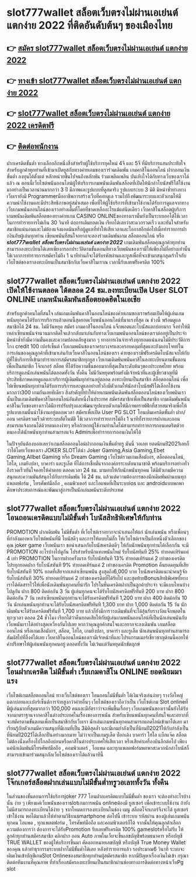 # slot777wallet สล็อตเว็บตรงไม่ผ่านเอเย่นต์ แตกง่าย 2022  ที่ติดอันดับต้นๆ ของเมืองไทย

## 👉 [สมัคร slot777wallet สล็อตเว็บตรงไม่ผ่านเอเย่นต์ แตกง่าย 2022](https://slot777wallet.com/)
## 👉 [ทางเข้า slot777wallet สล็อตเว็บตรงไม่ผ่านเอเย่นต์ แตกง่าย 2022](https://slot777wallet.com/)
## 👉 [slot777wallet สล็อตเว็บตรงไม่ผ่านเอเย่นต์ แตกง่าย 2022 เครดิตฟรี](https://slot777wallet.com/)
## 👉 [ติดต่อพนักงาน](https://slot777wallet.com/)


ฝากเครดิตขั้นต่ำ  ทางเลือกอีกหนึ่งสิ่งสำหรับผู้ใช้บริการยุคใหม่ 4จี และ 5จี ที่มีบริการแสนประทับใจสำหรับลูกค้าทุกท่านที่เข้ามาเปิดยูสกับทางค่ายเกมของเราร่วมเดิมพัน เกมคาสิโนออนไลน์ ฝากถอนเงิน ขั้นต่ำ ลงทุนได้ตั้งแต่ หลักหน่วยขึ้นไปจนถึงหลักพัน ร่วมเพลิดเพลิน บันเทิงใจได้กับทางเว็บของเราได้แล้ว ณ ตอนนี้เว็บไซต์พนันออนไลน์ผู้ให้บริการเกมพนันเดิมพันสล็อตที่เปิดให้นักล่าโบนัสฟรีได้ใช้งานมาอย่างเป็นเวลานานมากกว่า 3 ปี มีภาพและรูปแบบที่ดูสมจริง รูปแบบระบบ 3 มิติ
มิหนำซ้ำทางทางเว็บเรายังมี Programmerมืออาชีพการสร้างเว็บที่คอยดูเล  รวมไปถึงพัฒนาระบบและตัวเกมให้มีความน่าใช้งานและมีประสิทธิภาพอยู่สม่ำเสมอ เพื่อที่ให้ผู้ใช้บริการที่เข้ามาใช้งานได้รับการดูแลจากทางเว็บเกมพนันออนไลน์ของเราอย่างเต็มที่โดยที่ขาดเหลืออะไรแม้แต่นิดเดียว เว็บคาสิโนสล็อตผู้บริการเกมพนันเดิมพันสล็อตของทางค่ายเกม CASINO ONLINEของทางเรานั้นยังเป็นระบบออโต้ใช้เวลาในการทำรายการไม่เกิน 30 วินาที ต่อการเติมยอดเงิน เรียกได้เลยว่าสะดวกรวดเร็ว และทันใจสำหรับสมาชิกแน่นอนและไม่ต้องแจ้งแอดมินหรือผู้ดูแลที่ทำให้เสียเวลาและโอกาสอีกต่อไปเมื่อทำรายการฝากงินกับผู้เล่นทุกท่าน
เซียนพนันที่สนใจอยากจะลองร่วมเดิมพันเกม สล็อตออนไลน์ หรือ ***slot777wallet สล็อตเว็บตรงไม่ผ่านเอเย่นต์ แตกง่าย 2022*** เกมเดิมพันสล็อตคุณลูกค้าทุกท่านสามารถลงทะเบียนได้เลยเพียงกรอกประวัติตามขั้นตอนที่ทางเว็บพนันของเรามีให้เพียงไม่กี่อย่างเท่านั้น ใช้เวลาการทำรายการสมัครไม่ถึง 1 นาทีท่านก็จะได้รับรหัสผ่านและยูสเพื่อที่จะเข้ามาสนุกสุดเร้าใจกับเว็บไซต์ของเราลงทะเบียนเป็นสมาชิกกับเว็บคาสิโนเราณ เวลานี้รับเลยฟรีเครดิต 100%

## slot777wallet สล็อตเว็บตรงไม่ผ่านเอเย่นต์ แตกง่าย 2022 เปิดให้ใช้งานตลอด ได้ตลอด 24 ชม.ลงทะเบียนเปิด User SLOT ONLINE เกมพนันเดิมพันสล็อตยอดฮิตในเอเชีย

สำหรับลูกค้าคนใดที่สนใจ เล่นเกมเดิมพันคาสิโนออนไลน์ของค่ายเกมของเราพร้อมเปิดให้ผู้เล่นเกมพนันทุกคนได้รับการบริการแล้วตอนนี้สุดยอดเว็บพนันออนไลน์ที่มาแรงที่สุด ณ ช่วงนี้ พร้อมดูแลสมาชิกได้ 24 ชม. ไม่มีวันหยุด สมัคร เกมคาสิโนออนไลน์ แจ็กพอตและโบนัสแตกบ่อยมาก จึงทำให้มีเหล่าเซียนพนันจำนวนมากติดใจแล้วกลับมาเล่นกับทางเว็บเกมพนันออนไลน์ของเราต่ออยู่เป็นประจำ มิหนำซ้ำยังมีความมั่นคงและความปลอดภัยสูงมาก ๆ ทางการเงินจ่ายจริงทุกยอดแน่นอนไม่มีประวัติการโกง credit 100 เปอร์เซ็นต์ เว็บเกมพนันของเราครบวงจรและครอบคลุมที่สุดและยังตอบโจทย์ในการเล่นของคุณลูกค้าที่เข้ามาเล่นกับเว็บคาสิโนออนไลน์ของเรา
ค่ายของเรามีฟรีเครดิตโบนัสแจกให้กับผู้ที่ใช้บริการที่เข้ามาทำรายการสมัครสมาชิกทุกยูส เว็บเกมเดิมพันพนันคาสิโนลงทะเบียนตามขั้นตอนเพื่อเป็นสมาชิก โจ๊กเกอร์ สล็อต ที่ได้รับความชื่นชอบมากที่สุดเป็นระดับต้นๆของประเทศไทย พร้อมบริการดูแลนักเล่นพนันได้ตลอดทั้งวัน ทั้งคืน ไม่มีวันหยุดพร้อมยังมีเจ้าหน้าที่และผู้เชี่ยวชาญที่มีประสิทธิภาพคอยดูแลและบริการผู้เดิมพันทุกท่านอยู่ตลอด ลงทะเบียนเป็นสมาชิก สล็อตออนไลน์ เพื่อให้เซียนพนันทุกท่านได้รับการบริการและดูแลอย่างทั่วถึงมีตัวเกมให้นักล่าโบนัสฟรีได้เลือกใช้งานมากกว่า300 เกมกันเลยทีเดียว
สิ่งสำคัญที่ทำให้ค่ายเกมพนันเดิมพันสล็อตออนไลน์ของเว็บพนันเรานั้นเป็นเกมเดิมพันคาสิโนออนไลน์อันดับหนึ่งในประเทศ สมัครสมาชิกเพื่อเป็นสมาชิก  เกมเดิมพันพนันคาสิโนเว็บของทางเราได้มีการปรับปรุงและพัฒนารูปแบบตัวเกมให้มีภาพกราฟฟิกที่สวยสมจริงเพื่อให้รูปแบบเกมนั้นน่าใช้งานอยู่ตลอดเวลา สมัครเพื่อเปิด User  PG SLOT โอนเติมเครดิตขั้นต่ำ ฝาก/ถอน เครดิตรวดเร็วด้วยระบบอัตโนมัติ ใช้เวลาการทำรายการไม่ถึง 1 นาทีทั้งรายการฝากและถอนสามารถแจ้งถอนได้ด้วยตนเองง่ายๆ หรือถ้าหากผู้ใช้งานท่านใดไม่สามารถทำรายการถอนเคดริตด้วยตนเองได้นักพนันทุกท่านสามารถแจ้ง Adminเพื่อทำรายการถอนเงินให้ได้

ในปัจจุบันต้องบอกเลยว่าเกมสล็อตออนไลน์ฝากถอนเงินขั้นต่ำทรู มันนี่ วอเลท ยอดนิยมปี2021เลยก็ว่าได้โดยเว็บของเรา JOKER SLOTได้นำ  Joker Gaming,Asia Gaming,Ebet Gaming,Allbet Gaming หรือ Dream Gaming เว็บไซต์รวมเกมเสือมังกร, สล็อตออนไลน์, ไฮโล, เกมยิงปลา, บาคาร่า และรูเล็ต ที่ได้การเชื่อมั่นจากองค์กรระบดับนานาชาติ พร้อมบริการอย่างทั่วถึงรวดเร็วทันใจคอยให้คำตอบ ตลอดเวลา 24 ชม. มามอบให้กับนักพนันทุกคน ได้มีตัวเกมมีความสนุกและความมันส์สนุกไปกับการเดิมพัน ได้ 24 ชม. แล้วแต่ความต้องการของนักเดิมพันผ่านบนทุกแพลตฟอร์ม , โทรศัพท์มือถือ , คอมพิวเตอร์ และไอแพดที่เป็นระบบios และ androidแบบพกพา ศึกษาประสบการณ์และพัฒนาสู่การเป็นนักเล่นพนันระดับประเทศ

## slot777wallet สล็อตเว็บตรงไม่ผ่านเอเย่นต์ แตกง่าย 2022 โอนถอนเครดิตแบบไม่มีขั้นต่ำ โบนัสสิทธิพิเศษให้กับท่าน

 PROMOTION  ฝากเดิมพัน ไม่มีขั้นต่ำ ที่เว็บไซต์เราอยากจะนำเสนอให้แก่  นักเล่นพนัน หรือเพื่อนๆที่กำลังมองหาเว็บไซต์พนันที่มี โบนัสดีๆ และการให้แบบไม่กั๊ก ให้เว็บไซต์เราเป็นอีกหนึ่งตัวเลือกของคุณ joker game เว็บพนันเรา ขอนำเสนอกับโบนัสเครดิตดีๆ ให้กับนักพนันทุกท่านได้เลือกกัน จะมี PROMOTION อะไรบ้างไปดูกัน
โปรสำหรับนักแทงพนันใหม่ รับโบนัสทันที 25% ทำยอดเทิร์นแค่ 4 เท่า
 PROMOTION ในการฝากครั้งแรก รับโบนัสทันที 13% ทำยอดเทิร์นแค่ 2 เท่าของเครดิต
โปรทุกยอดฝาก รับโบนัสทันที 9% ทำยอดเทิร์นแค่ 2 เท่าของเครดิต
 Promotion คืนยอดทุนที่เสีย รับโบนัสทันที 10% ยอดที่เสียจากเหล่าเซียนพนัน สูงสุดถึง6,000 บาท
โบนัสเครดิตแนะนำคนรู้จัก รับโบนัสทันที 30% ทำยอดเทิร์นแค่ 2 เท่าของเครดิตที่ได้รับไป
และสุดท้ายBonusสิทธิพิเศษที่ทางเราได้คัดสรรไว้ให้เพื่อนักเดิมพันทุกคนที่น่ารัก โปรโมชั่นเครดิตฝากเป็นลูกค้าประจำ จะมีแบบไหนบ้างไปดูกัน
ฝาก 800 ติดต่อกัน 3 วัน ผู้เล่นทุกคนจะได้รับโบนัสเครดิตฟรีทันที 200 บาท
ฝาก 800 ติดต่อกัน 7 วัน เหล่าเซียนพนันทุกท่านจะได้รับเครดิตฟรีทันที 1,200 บาท
ฝาก 400 ติดต่อกัน 10 วัน นักเล่นพนันทุกท่านจะได้รับโบนัสเครดิตฟรีทันที 1,300 บาท
ฝาก 1,000 ติดต่อกัน 15 วัน นักเดิมพันจะได้รับเครดิตฟรีทันที 1,700 บาท
แล้วก็ยังมีการวางเดิมพันที่จะได้ลุ้นรับรางวัลแจ็กพอตในทุกๆเวลา ตลอด 24 ชั่วโมง เรียกได้ว่าคืนยอดเสียให้กับผู้เล่นเกมพนันออนไลน์ที่เป็นนักเล่นพนันกับเว็บพนันเราได้อย่างสุดเหวี่ยงกันไปเลย หากว่าคุณลูกค้าสนใจและอยากจะลงเดิมพัน เกมสล็อตออนไลน์ หรือเกมเสือมังกร, สล็อต, ไฮโล, เกมยิงปลา, บาคาร่า และรูเล็ต นักเล่นพนันทุกท่านสามารถสัมผัสไปที่ลิ้งค์ได้เลย เว็บคาสิโนออนไลน์ของเรามีเจ้าหน้าที่และโปรแกรมเมอร์เชี่ยวชาญด้านนี้คอยให้คำปรึกษาให้ผู้เล่นพนันทุกคนอยู่ ตลอดทั้งวัน ไม่เว้นแต่วันหยุดนักขัตฤกษ์

## slot777wallet สล็อตเว็บตรงไม่ผ่านเอเย่นต์ แตกง่าย 2022 โอนฝากเครดิต ไม่มีขั้นต่ำ  เว็บเกมคาสิโน ONLINE ยอดนิยมมาแรง

เว็บไซต์เกมสล็อตออนไลน์ ทางเว็บไซต์ของเรา โอนถอนไม่มีขั้นต่ำ ได้เงินจริงเล่นง่ายๆ รางวัลใหญ่แตกบ่อยและเปอร์เซ็นต์การจ่ายสูงกว่าค่ายอื่นๆ เว็บไซต์ของเราถือว่าเป็น เว็บไซต์เกม Slot onlineที่มีผู้เล่นมากที่สุดมากกว่า 100,000 คนและมีอัตราว่าจะเพิ่มขึ้นเรื่อยๆ เว็บเกมพนันของเรานั้นยังได้รับจากมาตราฐานจากคาสิโนต่างประเทศในเรื่องของการพนัน สำหรับเซียนพนันทุกคนที่สนใจและอยากที่จะสมัครตามขั้นตอนเพื่อเป็นสมาชิกกับเว็บเรา นักเล่นเกมพนันทุกคนสามารถแอดไลน์เข้ามาได้เลย
	มาเรียนรู้กับตัวเกมมีความสนุกที่มีเกมที่เป็น 3มิติสุดล้ำ และมีเกมกำลังเป็นที่นิยมปี2021ให้กับกำลังเป็นที่นิยมปี2021ได้เลือกปั่นอย่างมากมาย  ไม่ว่าจะเป็นเกมรูเล็ต  ป๊อกเด้ง บาคาร่า ไฮโล แบ็กแจ๊ค สล็อต ไม่ต้องนั่งเครื่องไปไกลถึงบ่อนหรือคาสิโนต่างประเทศให้เสียเวลา หรือเสียค่าเครื่องบินอีกต่อไป เพียงแค่นักเดิมพันมีโทรศัพท์มือถือ , คอมพิวเตอร์ , ไอแพด และทุกแพลตฟอร์มพกพาสะดวกนักล่าโบนัสก็สามารถเข้ามาร่วมสนุกกัลเว็บไซต์ของเราได้แล้วนาทีนี้

## slot777wallet สล็อตเว็บตรงไม่ผ่านเอเย่นต์ แตกง่าย 2022 โจ๊กเกอร์สล็อตฝากเล่นแบบไม่มีขั้นต่ำทรูวอเลททั้งวัน ทั้งคืน

ในส่วนของขั้นตอนการใช้บริการjoker 777 โอนฝากเครดิตแบบไม่มีขั้นต่ำ ของเรา จะต้องทำอะไรบ้างนั้น ง่าย ๆ เพียงแค่เว็บพนันของเราslotเกมการพนัน onlineต้องมี ยูสเซอร์ เพื่อเข้าระบบใช้งาน ถ้ายังไม่มีสามารถลงทะเบียนได้ง่าย ๆ จากโหมดการลงทะเบียนในช่อง เมนู สล็อตโจ๊กเกอร์จึงจะได้ ยูสเซอร์ เข้าใช้งาน พอได้มาแล้วให้ทำตามวิธีบนsmartphone ต่อไปนี้
เข้าระบบ รหัสผ่าน  ของผู้เล่นเกมพนันทุกคน ไอแพด , ทุกแพลตฟอร์ม , โทรศัพท์มือถือ และคอมพิวเตอร์ก็ได้
จากนั้นให้คุณลูกค้าเลือกความต้องการว่า ต้องการจะได้รับPromotion รับเลยฟรีเครดิต 100% gameslotหรือไม่รับ
ให้ลูกค้าทุกท่านสมัครสมาชิก คลิกฝาก ถอน Auto ภาพในเว็บจะขึ้นเลขบัญชีพร้อมธนาคาร หรือบัญชี TRUE WALLET ของผู้ให้บริการขึ้นมา
คัดลอกหมายเลขบัญชี หรือบัญชี  True Money Wallet ของคุณ แล้วทำธุรกรรมระบบฝากไม่มีขั้นต่ำได้เลย
หลังทำรายการแล้ว รอประมาณ6 วินาที ระบบจะเติมเงินเข้าบัญชีเกมSlot Onlineของสมาชิกทุกท่านผู้สมัครสมาชิก
หากมีปัญหาเรื่องเงินไม่เข้า กรุณาติดต่อทีมงานที่คุณภาพ ที่ทำเรื่องสมัครลงทะเบียนเป็นสมาชิกผ่านช่องทางการติดต่อทางหน้าเว็บPg slot


